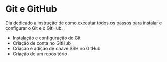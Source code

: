 # Git e GitHub

Dia dedicado a instrução de como executar todos os passos para instalar e configurar o Git e o GitHub.

  * Instalação e configuração do Git
  * Criação de conta no GitHub
  * Criação e adição de chave SSH no GitHub
  * Criação de um repositório
